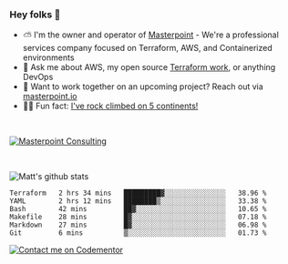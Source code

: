 

### Hey folks 👋



- ⛅️ I'm the owner and operator of [Masterpoint](https://masterpoint.io) - We're a professional services company focused on Terraform, AWS, and Containerized environments
- 💬 Ask me about AWS, my open source [Terraform work](https://github.com/masterpointio?q=terraform&type=&language=hcl), or anything DevOps
- 🔨 Want to work together on an upcoming project? Reach out via [masterpoint.io](https://masterpoint.io)
- 🧗‍♂️ Fun fact: [I've rock climbed on 5 continents!](https://www.rockandice.com/videos/weekend-whippers/weekend-whipper-gunning-for-it-on-south-six-shooter/)

<br>


[![Masterpoint Consulting](https://masterpoint-public.s3.us-west-2.amazonaws.com/Logo-medium.png)](https://masterpoint.io)

<br>


![Matt's github stats](https://github-readme-stats.vercel.app/api?username=Gowiem&count_private=true&theme=cobalt&show_icons=true)

<!--START_SECTION:waka-->

```text
Terraform   2 hrs 34 mins   █████████▓░░░░░░░░░░░░░░░   38.96 %
YAML        2 hrs 12 mins   ████████▒░░░░░░░░░░░░░░░░   33.38 %
Bash        42 mins         ██▓░░░░░░░░░░░░░░░░░░░░░░   10.65 %
Makefile    28 mins         █▓░░░░░░░░░░░░░░░░░░░░░░░   07.18 %
Markdown    27 mins         █▓░░░░░░░░░░░░░░░░░░░░░░░   06.98 %
Git         6 mins          ▒░░░░░░░░░░░░░░░░░░░░░░░░   01.73 %
```

<!--END_SECTION:waka-->

[![Contact me on Codementor](https://www.codementor.io/m-badges/gowiem/find-me-on-cm-b.svg)](https://www.codementor.io/@gowiem?refer=badge)
